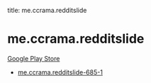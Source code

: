 title: me.ccrama.redditslide
# me.ccrama.redditslide


[Google Play Store](https://play.google.com/store/apps/details?id=me.ccrama.redditslide)


* [me.ccrama.redditslide-685-1](./me.ccrama.redditslide-685-1/)